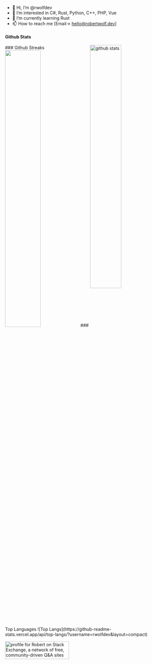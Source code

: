 - 👋 Hi, I’m @rwolfdev
- 👀 I’m interested in C#, Rust, Python, C++, PHP, Vue
- 🌱 I’m currently learning Rust
- 📫 How to reach me [Email-> hello@robertwolf.dev]

#### Github Stats
<img src="https://github-readme-stats.vercel.app/api?username=rwolfdev&show_icons=true&theme=gotham" alt="github stats" width="45%" align="right"/>
### Github Streaks
<img src="https://github-readme-streak-stats.herokuapp.com/?user=rwolfdev&theme=dark" width="48%" >
### Top Languages
![Top Langs](https://github-readme-stats.vercel.app/api/top-langs/?username=rwolfdev&layout=compact)

<a href="https://stackexchange.com/users/11327972"><img src="https://stackexchange.com/users/flair/11327972.png" width="208" height="58" alt="profile for Robert on Stack Exchange, a network of free, community-driven Q&amp;A sites" title="profile for Robert on Stack Exchange, a network of free, community-driven Q&amp;A sites"></a>

<!---
rwolfdev/rwolfdev is a ✨ special ✨ repository because its `README.md` (this file) appears on your GitHub profile.
You can click the Preview link to take a look at your changes.
--->

